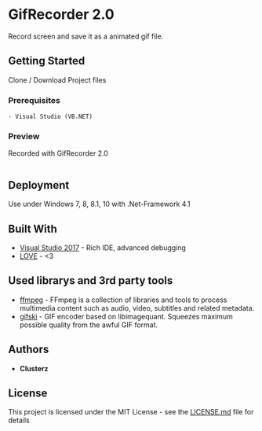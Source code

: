 # GifRecorder 2.0

Record screen and save it as a animated gif file.

## Getting Started

Clone / Download Project files

### Prerequisites

```
- Visual Studio (VB.NET)
```

### Preview

Recorded with GifRecorder 2.0

```

```

## Deployment

Use under Windows 7, 8, 8.1, 10 with .Net-Framework 4.1

## Built With

* [Visual Studio 2017](https://www.visualstudio.com/) - Rich IDE, advanced debugging
* [LOVE](https://bech0r.net/) - <3

## Used librarys and 3rd party tools

* [ffmpeg](https://github.com/FFmpeg/FFmpeg) - FFmpeg is a collection of libraries and tools to process multimedia content such as audio, video, subtitles and related metadata.
* [gifski](https://github.com/ImageOptim/gifski) - GIF encoder based on libimagequant. Squeezes maximum possible quality from the awful GIF format.

## Authors

* **Clusterz**

## License

This project is licensed under the MIT License - see the [LICENSE.md](LICENSE.md) file for details
